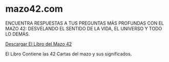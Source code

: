 # mazo42.com
ENCUENTRA RESPUESTAS A TUS PREGUNTAS MÁS PROFUNDAS CON EL MAZO 42: DESVELANDO EL SENTIDO DE LA VIDA, EL UNIVERSO Y TODO LO DEMÁS.

[Descargar El Libro del Mazo 42](https://github.com/Mazo-42/mazo42.com/raw/main/Mazo42.pdf)  

El Libro Contiene las 42 Cartas del mazo y sus significados. 
